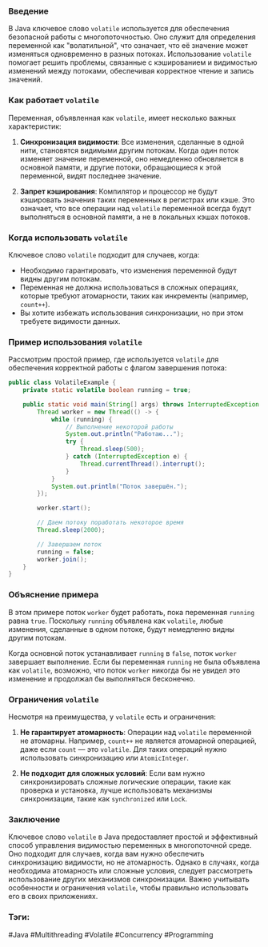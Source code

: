 
### Введение

В Java ключевое слово `volatile` используется для обеспечения безопасной работы с многопоточностью. Оно служит для определения переменной как "волатильной", что означает, что её значение может изменяться одновременно в разных потоках. Использование `volatile` помогает решить проблемы, связанные с кэшированием и видимостью изменений между потоками, обеспечивая корректное чтение и запись значений.

### Как работает `volatile`

Переменная, объявленная как `volatile`, имеет несколько важных характеристик:

1. **Синхронизация видимости**: Все изменения, сделанные в одной нити, становятся видимыми другим потокам. Когда один поток изменяет значение переменной, оно немедленно обновляется в основной памяти, и другие потоки, обращающиеся к этой переменной, видят последнее значение.

2. **Запрет кэширования**: Компилятор и процессор не будут кэшировать значения таких переменных в регистрах или кэше. Это означает, что все операции над `volatile` переменной всегда будут выполняться в основной памяти, а не в локальных кэшах потоков.

### Когда использовать `volatile`

Ключевое слово `volatile` подходит для случаев, когда:

- Необходимо гарантировать, что изменения переменной будут видны другим потокам.
- Переменная не должна использоваться в сложных операциях, которые требуют атомарности, таких как инкременты (например, `count++`).
- Вы хотите избежать использования синхронизации, но при этом требуете видимости данных.

### Пример использования `volatile`

Рассмотрим простой пример, где используется `volatile` для обеспечения корректной работы с флагом завершения потока:

```java
public class VolatileExample {
    private static volatile boolean running = true;

    public static void main(String[] args) throws InterruptedException {
        Thread worker = new Thread(() -> {
            while (running) {
                // Выполнение некоторой работы
                System.out.println("Работаю...");
                try {
                    Thread.sleep(500);
                } catch (InterruptedException e) {
                    Thread.currentThread().interrupt();
                }
            }
            System.out.println("Поток завершён.");
        });

        worker.start();

        // Даем потоку поработать некоторое время
        Thread.sleep(2000);

        // Завершаем поток
        running = false;
        worker.join();
    }
}
```

### Объяснение примера

В этом примере поток `worker` будет работать, пока переменная `running` равна `true`. Поскольку `running` объявлена как `volatile`, любые изменения, сделанные в одном потоке, будут немедленно видны другим потокам. 

Когда основной поток устанавливает `running` в `false`, поток `worker` завершает выполнение. Если бы переменная `running` не была объявлена как `volatile`, возможно, что поток `worker` никогда бы не увидел это изменение и продолжал бы выполняться бесконечно.

### Ограничения `volatile`

Несмотря на преимущества, у `volatile` есть и ограничения:

1. **Не гарантирует атомарность**: Операции над `volatile` переменной не атомарны. Например, `count++` не является атомарной операцией, даже если `count` — это `volatile`. Для таких операций нужно использовать синхронизацию или `AtomicInteger`.

2. **Не подходит для сложных условий**: Если вам нужно синхронизировать сложные логические операции, такие как проверка и установка, лучше использовать механизмы синхронизации, такие как `synchronized` или `Lock`.

### Заключение

Ключевое слово `volatile` в Java предоставляет простой и эффективный способ управления видимостью переменных в многопоточной среде. Оно подходит для случаев, когда вам нужно обеспечить синхронизацию видимости, но не атомарность. Однако в случаях, когда необходима атомарность или сложные условия, следует рассмотреть использование других механизмов синхронизации. Важно учитывать особенности и ограничения `volatile`, чтобы правильно использовать его в своих приложениях.

### Тэги:
#Java #Multithreading #Volatile #Concurrency #Programming